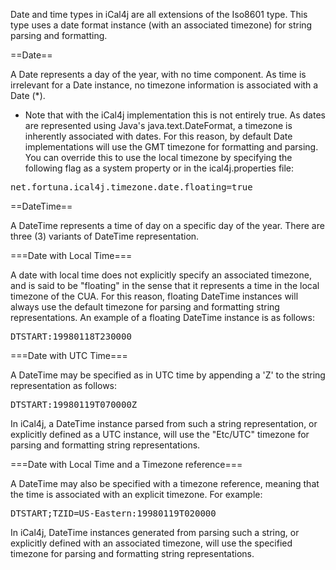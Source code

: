 Date and time types in iCal4j are all extensions of the Iso8601 type. This type uses a date format instance (with an associated timezone) for string parsing and formatting.

==Date==

A Date represents a day of the year, with no time component. As time is irrelevant for a Date instance, no timezone information is associated with a Date (*).

* Note that with the iCal4j implementation this is not entirely true. As dates are represented using Java's java.text.DateFormat, a timezone is inherently associated with dates. For this reason, by default Date implementations will use the GMT timezone for formatting and parsing. You can override this to use the local timezone by specifying the following flag as a system property or in the ical4j.properties file:

<pre>net.fortuna.ical4j.timezone.date.floating=true</pre>

==DateTime==

A DateTime represents a time of day on a specific day of the year. There are three (3) variants of DateTime representation.

===Date with Local Time===

A date with local time does not explicitly specify an associated timezone, and is said to be "floating" in the sense that it represents a time in the local timezone of the CUA. For this reason, floating DateTime instances will always use the default timezone for parsing and formatting string representations. An example of a floating DateTime instance is as follows:

<pre>DTSTART:19980118T230000</pre>

===Date with UTC Time===

A DateTime may be specified as in UTC time by appending a 'Z' to the string representation as follows:

<pre>DTSTART:19980119T070000Z</pre>

In iCal4j, a DateTime instance parsed from such a string representation, or explicitly defined as a UTC instance, will use the "Etc/UTC" timezone for parsing and formatting string representations.

===Date with Local Time and a Timezone reference===

A DateTime may also be specified with a timezone reference, meaning that the time is associated with an explicit timezone. For example:

<pre>DTSTART;TZID=US-Eastern:19980119T020000</pre>

In iCal4j, DateTime instances generated from parsing such a string, or explicitly defined with an associated timezone, will use the specified timezone for parsing and formatting string representations.
